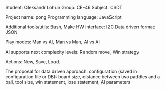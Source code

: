 Student: Oleksandr Lohun Group: CE-46 Subject: CSDT

Project name: pong Programming language: JavaScript

Additional tools/utils: Bash, Make HW interface: I2C Data driven format: JSON

Play modes: Man vs AI, Man vs Man, AI vs AI

AI supports next complexity levels: Random move, Win strategy

Actions: New, Save, Load.

The proposal for data driven approach: configuration (saved in configuration file or DB): board size, distance between two paddles and a ball, tool size, win statement, lose statement, AI parameters
